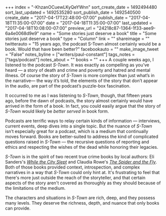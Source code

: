 +++
index = "-KhzanOCuewLKyQeYWnn"
sort_create_date = 1492494480
sort_last_updated = 1492535280
sort_publish_date = 1492540500
create_date = "2017-04-17T22:48:00-07:00"
publish_date = "2017-04-18T11:35:00-07:00"
date = "2017-04-18T11:35:00-07:00"
last_updated = "2017-04-18T10:08:00-07:00"
preview_url = "24218c87-1364-1f33-aee9-6a4e0068d9e9"
name = "Some stories just deserve a book"
title = "Some stories just deserve a book"
type = "Column"
link = ""
shareimage = ""
twitterauto = "15 years ago, the podcast S-Town almost certainly would be a book. Would that have been better?"
facebookauto = ""
make_image_tweet = "False"
notes_byline = ["writers/paul-constant"]
tags_notes = ["tags/podcast"]
notes_about = ""
books = ""
+++
A couple weeks ago, I listened to the podcast *S-Town*. It was exactly as compelling as you’ve heard — a story of death and crime and poverty and hatred and mental illness. Of course the story of *S-Town* is more complex than just what’s in the narrative— the way it’s told, the elements of the story that don’t appear in the audio, are part of the podcast’s puzzle-box fascination.

It occurred to me as I was listening to *S-Town*, though, that fifteen years ago, before the dawn of podcasts, the story almost certainly would have arrived in the form of a book. In fact, you could easily argue that the story of *S-Town* would likely be *better served* in book form.

Podcasts are terrific ways to relay certain kinds of information — interviews, current events, deep dives into a single topic. But the nuance of *S-Town* isn’t especially great for a podcast, which is a medium that continually moves forward. Books are better-suited to address the kind of complicated questions raised in *S-Town* — the recursive questions of reporting and ethics and respecting the wishes of the dead while honoring their legacies.

*S-Town* is in the spirit of two recent true crime books by local authors: Eli Sanders's [*While the City Slept*](http://www.seattlereviewofbooks.com/notes/2016/02/03/the-idea-was-to-learn-a-lot-more-about-the-paths-of-all-three-of-the-people-whose-lives-intersected-that-night/) and Claudia Rowe's [*The Spider and the Fly*](http://www.seattlereviewofbooks.com/reviews/quid-pro-quo/). Both of those books provided context, introspection, and complex narratives in a way that *S-Town* could only hint at. It's frustrating to feel that there's more just outside the reach of the storyteller, and that certain aspects of the story aren't covered as thoroughly as they should because of the limitations of the medium.

The characters and situations in *S-Town* are rich, deep, and they possess many levels. They deserve the richness, depth, and nuance that only books can provide.
